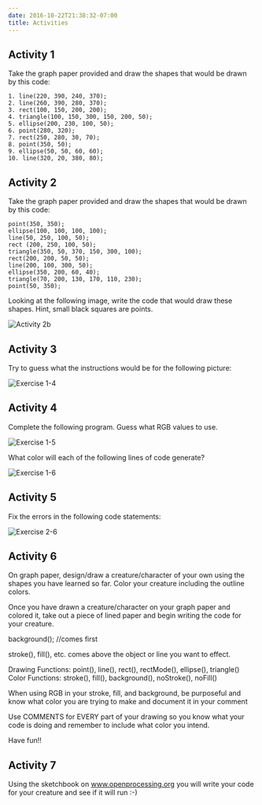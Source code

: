```yaml
---
date: 2016-10-22T21:38:32-07:00
title: Activities
---
```


## Activity 1

Take the graph paper provided and draw the shapes that would be drawn by this code:

	1. line(220, 390, 240, 370);
	2. line(260, 390, 280, 370);
	3. rect(100, 150, 200, 200);
	4. triangle(100, 150, 300, 150, 200, 50);
	5. ellipse(200, 230, 100, 50);
	6. point(280, 320);
	7. rect(250, 280, 30, 70);
	8. point(350, 50);
	9. ellipse(50, 50, 60, 60);
	10. line(320, 20, 380, 80);

## Activity 2

Take the graph paper provided and draw the shapes that would be drawn by this code:

	point(350, 350);
	ellipse(100, 100, 100, 100);
	line(50, 250, 100, 50);
	rect (200, 250, 100, 50);
	triangle(350, 50, 370, 150, 300, 100);
	rect(200, 200, 50, 50);
	line(200, 100, 300, 50);
	ellipse(350, 200, 60, 40);
	triangle(70, 200, 130, 170, 110, 230);
	point(50, 350);

Looking at the following image, write the code that would draw these shapes.  Hint, small black squares are points.

![Activity 2b](/images/activities/assignment2_graph.svg)


## Activity 3

Try to guess what the instructions would be for the following picture:

![Exercise 1-4](/images/activities/exercise1-4.png)

## Activity 4

Complete the following program. Guess what RGB values to use.

![Exercise 1-5](/images/activities/exercise1-5.png)

What color will each of the following lines of code generate?

![Exercise 1-6](/images/activities/exercise1-6.png)


## Activity 5

Fix the errors in the following code statements:

![Exercise 2-6](/images/activities/exercise2-6.png)

## Activity 6

On graph paper, design/draw a creature/character of your own using the shapes you have learned so far.  Color your creature including the outline colors.

Once you have drawn a creature/character on your graph paper and colored it, take out a piece of lined paper and begin writing the code for your creature.

background(); //comes first

stroke(), fill(), etc. comes above the object or line you want to effect.

Drawing Functions:  point(), line(), rect(), rectMode(), ellipse(), triangle()
Color Functions:  stroke(), fill(), background(), noStroke(), noFill()

When using RGB in your stroke, fill, and background, be purposeful and know what color you are trying to make and document it in your comment 

Use COMMENTS for EVERY part of your drawing so you know what your code is doing and remember to include what color you intend.

Have fun!!

## Activity 7

Using the sketchbook on www.openprocessing.org you will write your code for your creature and see if it will run :-)





